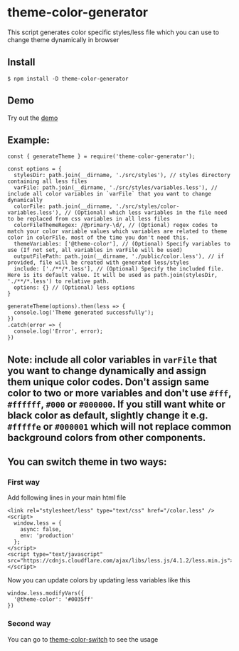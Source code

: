 # theme-color-generator

This script generates color specific styles/less file which you can use to change theme dynamically in browser

## Install
```
$ npm install -D theme-color-generator
```

## Demo
Try out the [demo](https://kingller.github.io/theme-color-generator/)

## Example:

```
const { generateTheme } = require('theme-color-generator');

const options = {
  stylesDir: path.join(__dirname, './src/styles'), // styles directory containing all less files
  varFile: path.join(__dirname, './src/styles/variables.less'), // include all color variables in `varFile` that you want to change dynamically
  colorFile: path.join(__dirname, './src/styles/color-variables.less'), // (Optional) which less variables in the file need to be replaced from css variables in all less files
  colorFileThemeRegex: /@primary-\d/, // (Optional) regex codes to match your color variable values which variables are related to theme color in colorFile. most of the time you don't need this.
  themeVariables: ['@theme-color'], // (Optional) Specify variables to use (If not set, all variables in varFile will be used)
  outputFilePath: path.join(__dirname, './public/color.less'), // if provided, file will be created with generated less/styles
  include: ['./**/*.less'], // (Optional) Specify the included file. Here is its default value. It will be used as path.join(stylesDir, './**/*.less') to relative path.
  options: {} // (Optional) less options
}

generateTheme(options).then(less => {
  console.log('Theme generated successfully');
})
.catch(error => {
  console.log('Error', error);
})
```
## Note: include all color variables in `varFile` that you want to change dynamically and assign them unique color codes. Don't assign same color to two or more variables and don't use `#fff`, `#ffffff`, `#000` or `#000000`. If you still want white or black color as default, slightly change it e.g. `#fffffe` or `#000001` which will not replace common background colors from other components.

## You can switch theme in two ways:

### First way
Add following lines in your main html file

```
<link rel="stylesheet/less" type="text/css" href="/color.less" />
<script>
  window.less = {
    async: false,
    env: 'production'
  };
</script>
<script type="text/javascript" src="https://cdnjs.cloudflare.com/ajax/libs/less.js/4.1.2/less.min.js"></script>
```

Now you can update colors by updating less variables like this

```
window.less.modifyVars({
  '@theme-color': '#0035ff'
})
```

### Second way
You can go to [theme-color-switch](https://github.com/kingller/theme-color-switch) to see the usage